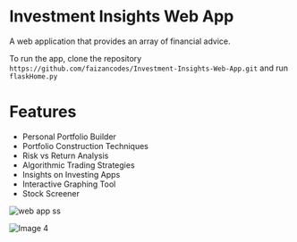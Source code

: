 # Investment Insights Web App
A web application that provides an array of financial advice.

To run the app, clone the repository `https://github.com/faizancodes/Investment-Insights-Web-App.git` and run `flaskHome.py`

# Features 
 
 - Personal Portfolio Builder 
 - Portfolio Construction Techniques 
 - Risk vs Return Analysis
 - Algorithmic Trading Strategies 
 - Insights on Investing Apps 
 - Interactive Graphing Tool 
 - Stock Screener 


![web app ss](https://user-images.githubusercontent.com/43652410/84343732-044f8680-ab77-11ea-8260-5ce949b566a7.png)

![Image 4](https://user-images.githubusercontent.com/43652410/84344264-50e79180-ab78-11ea-8985-f5421b4f00ec.jpg)
